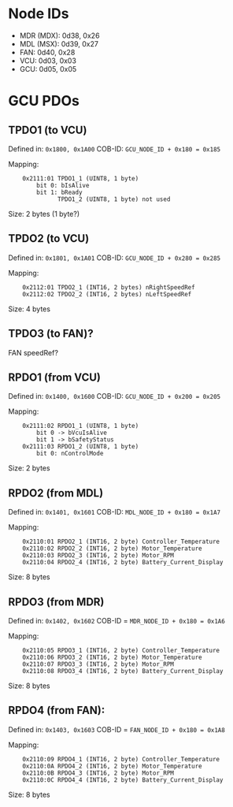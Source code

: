 # Node IDs

- MDR (MDX): 0d38, 0x26
- MDL (MSX): 0d39, 0x27
- FAN: 0d40, 0x28
- VCU: 0d03, 0x03
- GCU: 0d05, 0x05


# GCU PDOs


## TPDO1 (to VCU)

Defined in: `0x1800, 0x1A00`
COB-ID: `GCU_NODE_ID + 0x180 = 0x185`

Mapping:
```
    0x2111:01 TPDO1_1 (UINT8, 1 byte)
        bit 0: bIsAlive
        bit 1: bReady
              TPDO1_2 (UINT8, 1 byte) not used
```

Size: 2 bytes (1 byte?)


## TPDO2 (to VCU)

Defined in: `0x1801, 0x1A01`
COB-ID: `GCU_NODE_ID + 0x280 = 0x285`

Mapping:
```
    0x2112:01 TPDO2_1 (INT16, 2 bytes) nRightSpeedRef
    0x2112:02 TPDO2_2 (INT16, 2 bytes) nLeftSpeedRef
```

Size: 4 bytes


## TPDO3 (to FAN)?
FAN speedRef?


## RPDO1 (from VCU)

Defined in: `0x1400, 0x1600`
COB-ID: `GCU_NODE_ID + 0x200 = 0x205`

Mapping:
```
    0x2111:02 RPDO1_1 (UINT8, 1 byte)
        bit 0 -> bVcuIsAlive
        bit 1 -> bSafetyStatus
    0x2111:03 RPDO1_2 (UINT8, 1 byte)
        bit 0: nControlMode
```

Size: 2 bytes


## RPDO2 (from MDL)

Defined in: `0x1401, 0x1601`
COB-ID: `MDL_NODE_ID + 0x180 = 0x1A7`

Mapping:
```
    0x2110:01 RPDO2_1 (INT16, 2 byte) Controller_Temperature
    0x2110:02 RPDO2_2 (INT16, 2 byte) Motor_Temperature
    0x2110:03 RPDO2_3 (INT16, 2 byte) Motor_RPM
    0x2110:04 RPDO2_4 (INT16, 2 byte) Battery_Current_Display
```

Size: 8 bytes


## RPDO3 (from MDR)

Defined in: `0x1402, 0x1602`
COB-ID = `MDR_NODE_ID + 0x180 = 0x1A6`

Mapping:
```
    0x2110:05 RPDO3_1 (INT16, 2 byte) Controller_Temperature
    0x2110:06 RPDO3_2 (INT16, 2 byte) Motor_Temperature
    0x2110:07 RPDO3_3 (INT16, 2 byte) Motor_RPM
    0x2110:08 RPDO3_4 (INT16, 2 byte) Battery_Current_Display
```

Size: 8 bytes


## RPDO4 (from FAN):

Defined in: `0x1403, 0x1603`
COB-ID = `FAN_NODE_ID + 0x180 = 0x1A8`

Mapping:
```
    0x2110:09 RPDO4_1 (INT16, 2 byte) Controller_Temperature
    0x2110:0A RPDO4_2 (INT16, 2 byte) Motor_Temperature
    0x2110:0B RPDO4_3 (INT16, 2 byte) Motor_RPM
    0x2110:0C RPDO4_4 (INT16, 2 byte) Battery_Current_Display
```

Size: 8 bytes